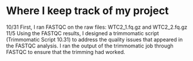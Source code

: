 # Where I keep track of my project

10/31
First, I ran FASTQC on the raw files: WTC2_1.fq.gz and WTC2_2.fq.gz
11/5
Using the FASTQC results, I designed a trimmomatic script (Trimmomatic Script 10.31) to address the quality issues that appeared in the FASTQC analysis. I ran the output of the trimmomatic job through FASTQC to ensure that the trimming had worked. 
